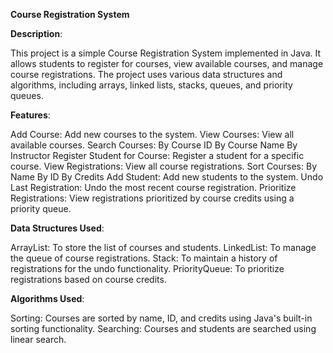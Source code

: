 **Course Registration System**


**Description**:

This project is a simple Course Registration System implemented in Java. It allows students to register for courses, view available courses, and manage course registrations. The project uses various data structures and algorithms, including arrays, linked lists, stacks, queues, and priority queues.

**Features**:

Add Course: Add new courses to the system.
View Courses: View all available courses.
Search Courses:
By Course ID
By Course Name
By Instructor
Register Student for Course: Register a student for a specific course.
View Registrations: View all course registrations.
Sort Courses:
By Name
By ID
By Credits
Add Student: Add new students to the system.
Undo Last Registration: Undo the most recent course registration.
Prioritize Registrations: View registrations prioritized by course credits using a priority queue.

**Data Structures Used**:

ArrayList: To store the list of courses and students.
LinkedList: To manage the queue of course registrations.
Stack: To maintain a history of registrations for the undo functionality.
PriorityQueue: To prioritize registrations based on course credits.

**Algorithms Used**:

Sorting: Courses are sorted by name, ID, and credits using Java's built-in sorting functionality.
Searching: Courses and students are searched using linear search.
